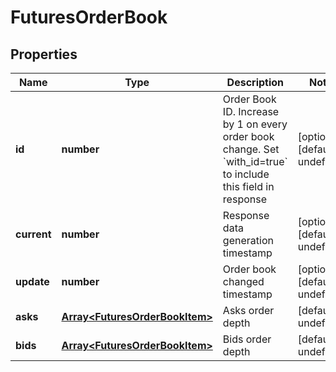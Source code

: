 # FuturesOrderBook

## Properties

Name | Type | Description | Notes
------------ | ------------- | ------------- | -------------
**id** | **number** | Order Book ID. Increase by 1 on every order book change. Set &#x60;with_id&#x3D;true&#x60; to include this field in response | [optional] [default to undefined]
**current** | **number** | Response data generation timestamp | [optional] [default to undefined]
**update** | **number** | Order book changed timestamp | [optional] [default to undefined]
**asks** | [**Array&lt;FuturesOrderBookItem&gt;**](FuturesOrderBookItem.md) | Asks order depth | [default to undefined]
**bids** | [**Array&lt;FuturesOrderBookItem&gt;**](FuturesOrderBookItem.md) | Bids order depth | [default to undefined]

